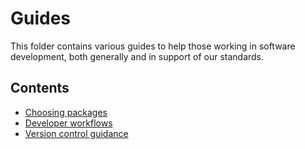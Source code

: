 # Guides

This folder contains various guides to help those working in software development, both generally and in support of our standards.

## Contents

- [Choosing packages](choosing_packages.md)
- [Developer workflows](developer_workflows.md)
- [Version control guidance](version_control_guidance.md)
